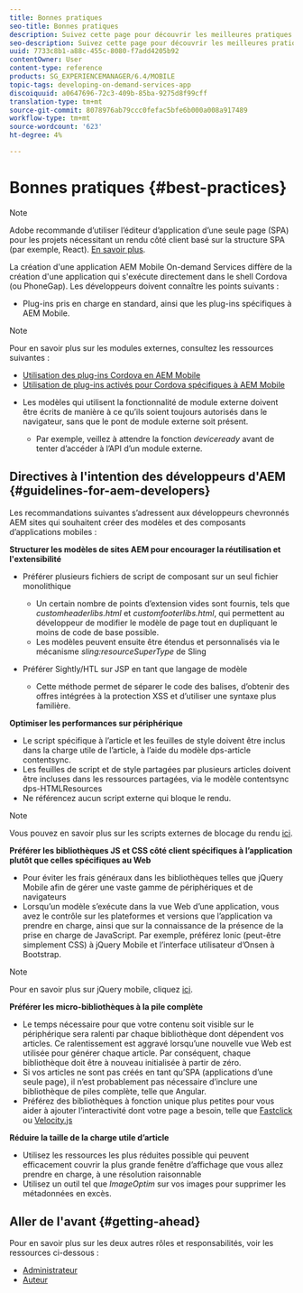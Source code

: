 ```yaml
---
title: Bonnes pratiques
seo-title: Bonnes pratiques
description: Suivez cette page pour découvrir les meilleures pratiques et les directives qui aideront les développeurs AEM expérimentés pour les sites qui souhaitent créer des modèles et des composants d’applications mobiles.
seo-description: Suivez cette page pour découvrir les meilleures pratiques et les directives qui aideront les développeurs AEM expérimentés pour les sites qui souhaitent créer des modèles et des composants d’applications mobiles.
uuid: 7733c8b1-a88c-455c-8080-f7add4205b92
contentOwner: User
content-type: reference
products: SG_EXPERIENCEMANAGER/6.4/MOBILE
topic-tags: developing-on-demand-services-app
discoiquuid: a0647696-72c3-409b-85ba-9275d8f99cff
translation-type: tm+mt
source-git-commit: 8078976ab79ccc0fefac5bfe6b000a008a917489
workflow-type: tm+mt
source-wordcount: '623'
ht-degree: 4%

---
```



# Bonnes pratiques {#best-practices}

>[!NOTE]
>
>Adobe recommande d’utiliser l’éditeur d’application d’une seule page (SPA) pour les projets nécessitant un rendu côté client basé sur la structure SPA (par exemple, React). [En savoir plus](/help/sites-developing/spa-overview.md).

La création d&#39;une application AEM Mobile On-demand Services diffère de la création d&#39;une application qui s&#39;exécute directement dans le shell Cordova (ou PhoneGap). Les développeurs doivent connaître les points suivants :

* Plug-ins pris en charge en standard, ainsi que les plug-ins spécifiques à AEM Mobile.

>[!NOTE]
>
>Pour en savoir plus sur les modules externes, consultez les ressources suivantes :
>
>* [Utilisation des plug-ins Cordova en AEM Mobile](https://helpx.adobe.com/digital-publishing-solution/help/cordova-api.html)
>* [Utilisation de plug-ins activés pour Cordova spécifiques à AEM Mobile](https://helpx.adobe.com/digital-publishing-solution/help/app-runtime-api.html)

>



* Les modèles qui utilisent la fonctionnalité de module externe doivent être écrits de manière à ce qu’ils soient toujours autorisés dans le navigateur, sans que le pont de module externe soit présent.

   * Par exemple, veillez à attendre la fonction *deviceready* avant de tenter d’accéder à l’API d’un module externe.

## Directives à l&#39;intention des développeurs d&#39;AEM {#guidelines-for-aem-developers}

Les recommandations suivantes s’adressent aux développeurs chevronnés AEM sites qui souhaitent créer des modèles et des composants d’applications mobiles :

**Structurer les modèles de sites AEM pour encourager la réutilisation et l&#39;extensibilité**

* Préférer plusieurs fichiers de script de composant sur un seul fichier monolithique

   * Un certain nombre de points d’extension vides sont fournis, tels que *customheaderlibs.html* et *customfooterlibs.html*, qui permettent au développeur de modifier le modèle de page tout en dupliquant le moins de code de base possible.
   * Les modèles peuvent ensuite être étendus et personnalisés via le mécanisme *sling:resourceSuperType* de Sling

* Préférer Sightly/HTL sur JSP en tant que langage de modèle

   * Cette méthode permet de séparer le code des balises, d’obtenir des offres intégrées à la protection XSS et d’utiliser une syntaxe plus familière.

**Optimiser les performances sur périphérique**

* Le script spécifique à l’article et les feuilles de style doivent être inclus dans la charge utile de l’article, à l’aide du modèle dps-article contentsync.
* Les feuilles de script et de style partagées par plusieurs articles doivent être incluses dans les ressources partagées, via le modèle contentsync dps-HTMLResources
* Ne référencez aucun script externe qui bloque le rendu.

>[!NOTE]
>
>Vous pouvez en savoir plus sur les scripts externes de blocage du rendu [ici](https://developers.google.com/speed/docs/insights/BlockingJS).

**Préférer les bibliothèques JS et CSS côté client spécifiques à l’application plutôt que celles spécifiques au Web**

* Pour éviter les frais généraux dans les bibliothèques telles que jQuery Mobile afin de gérer une vaste gamme de périphériques et de navigateurs
* Lorsqu’un modèle s’exécute dans la vue Web d’une application, vous avez le contrôle sur les plateformes et versions que l’application va prendre en charge, ainsi que sur la connaissance de la présence de la prise en charge de JavaScript. Par exemple, préférez Ionic (peut-être simplement CSS) à jQuery Mobile et l’interface utilisateur d’Onsen à Bootstrap.

>[!NOTE]
>
>Pour en savoir plus sur jQuery mobile, cliquez [ici](https://jquerymobile.com/browser-support/1.4/).

**Préférer les micro-bibliothèques à la pile complète**

* Le temps nécessaire pour que votre contenu soit visible sur le périphérique sera ralenti par chaque bibliothèque dont dépendent vos articles. Ce ralentissement est aggravé lorsqu’une nouvelle vue Web est utilisée pour générer chaque article. Par conséquent, chaque bibliothèque doit être à nouveau initialisée à partir de zéro.
* Si vos articles ne sont pas créés en tant qu’SPA (applications d’une seule page), il n’est probablement pas nécessaire d’inclure une bibliothèque de piles complète, telle que Angular.
* Préférez des bibliothèques à fonction unique plus petites pour vous aider à ajouter l’interactivité dont votre page a besoin, telle que [Fastclick](https://github.com/ftlabs/fastclick) ou [Velocity.js](https://velocityjs.org)

**Réduire la taille de la charge utile d’article**

* Utilisez les ressources les plus réduites possible qui peuvent efficacement couvrir la plus grande fenêtre d’affichage que vous allez prendre en charge, à une résolution raisonnable
* Utilisez un outil tel que *ImageOptim* sur vos images pour supprimer les métadonnées en excès.

## Aller de l&#39;avant {#getting-ahead}

Pour en savoir plus sur les deux autres rôles et responsabilités, voir les ressources ci-dessous :

* [Administrateur](/help/mobile/aem-mobile.md)
* [Auteur](/help/mobile/aem-mobile-on-demand.md)
